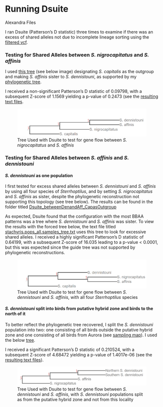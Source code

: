 Running Dsuite
================
Alexandra Files

I ran Dsuite (Patterson’s D statistic) three times to examine if there
was an excess of shared alleles not due to incomplete lineage sorting
using the [filtered vcf](../Data/Sterrhoptilus_vcf.gz).

### Testing for Shared Alleles between *S. nigrocapitatus* and *S. affinis*

I used [this tree](Dsuite_betweenAffinisandNigrocapitatus/nwk.tre.txt)
(see below image) designating *S. capitalis* as the outgroup and making
*S. affinis* sister to *S. dennistouni*, as supported by my
[phylogenetic
tree](../PhylogeneticTrees/Sterrhoptilus_PhylogeneticTree.svg).

I received a non-significant Patterson’s D statistic of 0.09798, with a
subsequent Z-score of 1.1569 yielding a p-value of 0.2473 (see the
[resulting text
files](./Dsuite_betweenAffinisandNigrocapitatus/stachyris.pops_affinis_hybrid_tree.txt).

<figure>
<img
src="./Dsuite_betweenAffinisandNigrocapitatus/Dsuite_TreeVisualized.PNG"
alt="Tree Used with Dsuite to test for gene flow between S. nigrocapitatus and S. affinis" />
<figcaption aria-hidden="true">Tree Used with Dsuite to test for gene
flow between <em>S. nigrocapitatus</em> and <em>S.
affinis</em></figcaption>
</figure>

### Testing for Shared Alleles between *S. affinis* and *S. dennistouni*

#### *S. dennistouni* as one population

I first tested for excess shared alleles between *S. dennistouni* and
*S. affinis* by using all four species of *Sterrhoptilus*, and by
setting *S. nigrocapitatus* and *S. affinis* as sister, despite the
phylogenetic reconstruction not supporting this topology (see tree
below). The results can be found in the folder titled
[Dsuite_betweenDenandAff_CapasOutgroup](Dsuite_betweenDenandAff_CapasOutgroup/)

As expected, Dsuite found that the configuration with the most BBAA
patterns was a tree where *S. dennistouni* and *S. affinis* was sister.
To view the results with the forced tree below, the text file titled
[stachyris.pops_all.samples_tree.txt](./Dsuite_betweenDenandAff_CapasOutgroup/stachyris.pops_all.samples_tree.txt)
uses this tree to look for excessive shared alleles. I received a highly
significant Patterson’s D statistic of 0.64199, with a subsequent
Z-score of 16.035 leading to a p-value \< 0.0001, but this was expected
since the guide tree was not supported by phylogenetic reconstructions.

<figure>
<img
src="./Dsuite_betweenDenandAff_CapasOutgroup/Dsuite_TreeVisualized.PNG"
alt="Tree Used with Dsuite to test for gene flow between S. dennistouni and S. affinis, with all four Sterrhoptilus species" />
<figcaption aria-hidden="true">Tree Used with Dsuite to test for gene
flow between <em>S. dennistouni</em> and <em>S. affinis</em>, with all
four <em>Sterrhoptilus</em> species</figcaption>
</figure>

#### *S. dennistouni* split into birds from putative hybrid zone and birds to the north of it

To better reflect the phylogenetic tree recovered, I split the *S.
dennistouni* population into two: one consisting of all birds outside
the putative hybrid zone and one consisting of all birds from Aurora
(see [sampling map](link_here)). I used the below
[tree](./Dsuite_betweenDenandAff_DenSplit/nwk.tre.txt).

I received a significant Patterson’s D statistic of 0.210524, with a
subsequent Z-score of 4.68472 yielding a p-value of 1.4017e-06 (see the
[resulting text
files](./Dsuite_betweenDenandAff_DenSplit/stachyris.pops_densplit_tree.txt)).

<figure>
<img src="./Dsuite_betweenDenandAff_DenSplit/Dsuite_TreeVisualized.PNG"
alt="Tree Used with Dsuite to test for gene flow between S. dennistouni and S. affinis, with S. dennistouni populations split as from the putative hybrid zone and not from this locality" />
<figcaption aria-hidden="true">Tree Used with Dsuite to test for gene
flow between <em>S. dennistouni</em> and <em>S. affinis</em>, with
<em>S. dennistouni</em> populations split as from the putative hybrid
zone and not from this locality</figcaption>
</figure>
